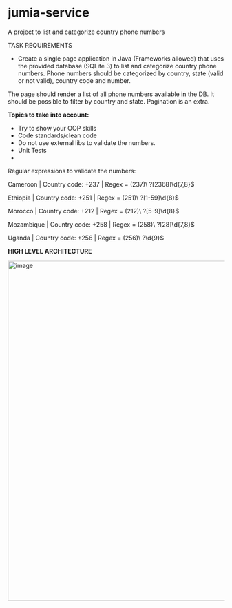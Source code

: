 # jumia-service
A project to list and categorize country phone numbers

TASK REQUIREMENTS

- Create a single page application in Java (Frameworks allowed) that uses the provided
database (SQLite 3) to list and categorize country phone numbers.
Phone numbers should be categorized by country, state (valid or not valid), country
code and number.

The page should render a list of all phone numbers available in the DB. It should be
possible to filter by country and state. Pagination is an extra.

**Topics to take into account:**
- Try to show your OOP skills
- Code standards/clean code
- Do not use external libs to validate the numbers.
- Unit Tests
- 
Regular expressions to validate the numbers:

Cameroon    | Country code: +237 | Regex = \(237\)\ ?[2368]\d{7,8}$

Ethiopia    | Country code: +251 | Regex = \(251\)\ ?[1-59]\d{8}$

Morocco     | Country code: +212 | Regex = \(212\)\ ?[5-9]\d{8}$

Mozambique  | Country code: +258 | Regex = \(258\)\ ?[28]\d{7,8}$

Uganda      | Country code: +256 | Regex = \(256\)\ ?\d{9}$

**HIGH LEVEL ARCHITECTURE**

<img width="787" alt="image" src="https://user-images.githubusercontent.com/15633518/169606778-fe9f4449-1d63-487e-874b-be7aab3b2049.png">
